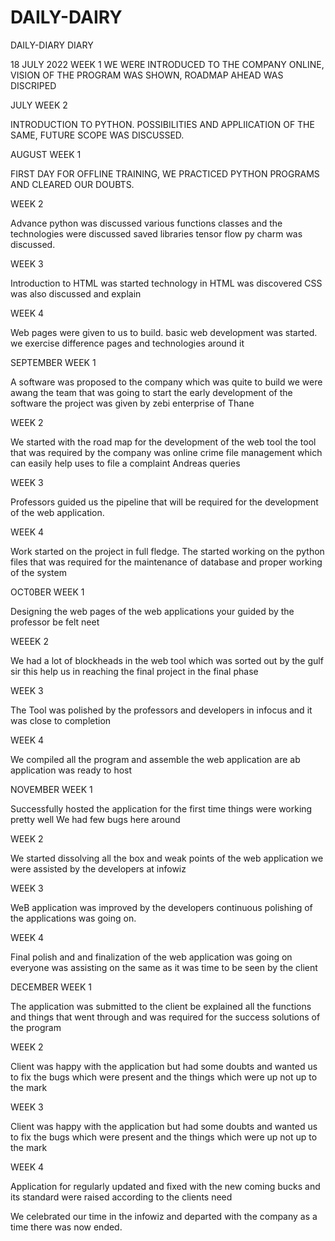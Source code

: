 # DAILY-DAIRY

DAILY-DIARY
DIARY

18 JULY 2022 WEEK 1 WE WERE INTRODUCED TO THE COMPANY ONLINE, VISION OF THE PROGRAM WAS SHOWN, ROADMAP AHEAD WAS DISCRIPED

JULY WEEK 2

INTRODUCTION TO PYTHON. POSSIBILITIES AND APPLIICATION OF THE SAME, FUTURE SCOPE WAS DISCUSSED.

AUGUST WEEK 1

FIRST DAY FOR OFFLINE TRAINING, WE PRACTICED PYTHON PROGRAMS AND CLEARED OUR DOUBTS.

WEEK 2

Advance python was discussed various functions classes and the technologies were discussed saved libraries tensor flow py charm was discussed.

WEEK 3

Introduction to HTML was started technology in HTML was discovered CSS was also discussed and explain

WEEK 4

Web pages were given to us to build. basic web development was started. we exercise difference pages and technologies around it

SEPTEMBER WEEK 1

A software was proposed to the company which was quite to build we were awang the team that was going to start the early development of the software the project was given by zebi enterprise of Thane

WEEK 2

We started with the road map for the development of the web tool the tool that was required by the company was online crime file management which can easily help uses to file a complaint Andreas queries

WEEK 3

Professors guided us the pipeline that will be required for the development of the web application.

WEEK 4

Work started on the project in full fledge. The started working on the python files that was required for the maintenance of database and proper working of the system

OCT0BER WEEK 1

Designing the web pages of the web applications your guided by the professor be felt neet

WEEEK 2

We had a lot of blockheads in the web tool which was sorted out by the gulf sir this help us in reaching the final project in the final phase

WEEK 3

The Tool was polished by the professors and developers in infocus and it was close to completion

WEEK 4

We compiled all the program and assemble the web application are ab application was ready to host

NOVEMBER WEEK 1

Successfully hosted the application for the first time things were working pretty well We had few bugs here around

WEEK 2

We started dissolving all the box and weak points of the web application we were assisted by the developers at infowiz

WEEK 3

WeB application was improved by the developers continuous polishing of the applications was going on.

WEEK 4

Final polish and and finalization of the web application was going on everyone was assisting on the same as it was time to be seen by the client

DECEMBER WEEK 1

The application was submitted to the client be explained all the functions and things that went through and was required for the success solutions of the program

WEEK 2

Client was happy with the application but had some doubts and wanted us to fix the bugs which were present and the things which were up not up to the mark

WEEK 3

Client was happy with the application but had some doubts and wanted us to fix the bugs which were present and the things which were up not up to the mark

WEEK 4

Application for regularly updated and fixed with the new coming bucks and its standard were raised according to the clients need

We celebrated our time in the infowiz and departed with the company as a time there was now ended.
